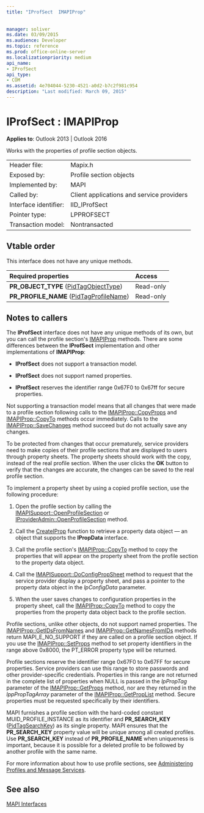```yaml
---
title: "IProfSect  IMAPIProp"
 
 
manager: soliver
ms.date: 03/09/2015
ms.audience: Developer
ms.topic: reference
ms.prod: office-online-server
ms.localizationpriority: medium
api_name:
- IProfSect
api_type:
- COM
ms.assetid: 4e704044-5230-4521-a0d2-b7c2f981c954
description: "Last modified: March 09, 2015"
---
```


# IProfSect : IMAPIProp

  
  
**Applies to**: Outlook 2013 | Outlook 2016 
  
Works with the properties of profile section objects. 
  
|||
|:-----|:-----|
|Header file:  <br/> |Mapix.h  <br/> |
|Exposed by:  <br/> |Profile section objects  <br/> |
|Implemented by:  <br/> |MAPI  <br/> |
|Called by:  <br/> |Client applications and service providers  <br/> |
|Interface identifier:  <br/> |IID_IProfSect  <br/> |
|Pointer type:  <br/> |LPPROFSECT  <br/> |
|Transaction model:  <br/> |Nontransacted  <br/> |
   
## Vtable order

This interface does not have any unique methods.
  
|**Required properties**|**Access**|
|:-----|:-----|
|**PR_OBJECT_TYPE** ([PidTagObjectType](pidtagobjecttype-canonical-property.md))  <br/> |Read-only  <br/> |
|**PR_PROFILE_NAME** ([PidTagProfileName](pidtagprofilename-canonical-property.md))  <br/> |Read-only  <br/> |
   
## Notes to callers

The **IProfSect** interface does not have any unique methods of its own, but you can call the profile section's [IMAPIProp](imapipropiunknown.md) methods. There are some differences between the **IProfSect** implementation and other implementations of **IMAPIProp**:
  
- **IProfSect** does not support a transaction model. 
    
- **IProfSect** does not support named properties. 
    
- **IProfSect** reserves the identifier range 0x67F0 to 0x67ff for secure properties. 
    
Not supporting a transaction model means that all changes that were made to a profile section following calls to the [IMAPIProp::CopyProps](imapiprop-copyprops.md) and [IMAPIProp::CopyTo](imapiprop-copyto.md) methods occur immediately. Calls to the [IMAPIProp::SaveChanges](imapiprop-savechanges.md) method succeed but do not actually save any changes. 
  
To be protected from changes that occur prematurely, service providers need to make copies of their profile sections that are displayed to users through property sheets. The property sheets should work with the copy, instead of the real profile section. When the user clicks the **OK** button to verify that the changes are accurate, the changes can be saved to the real profile section. 
  
To implement a property sheet by using a copied profile section, use the following procedure:
  
1. Open the profile section by calling the [IMAPISupport::OpenProfileSection](imapisupport-openprofilesection.md) or [IProviderAdmin::OpenProfileSection](iprovideradmin-openprofilesection.md) method. 
    
2. Call the [CreateIProp](createiprop.md) function to retrieve a property data object — an object that supports the **IPropData** interface. 
    
3. Call the profile section's [IMAPIProp::CopyTo](imapiprop-copyto.md) method to copy the properties that will appear on the property sheet from the profile section to the property data object. 
    
4. Call the [IMAPISupport::DoConfigPropSheet](imapisupport-doconfigpropsheet.md) method to request that the service provider display a property sheet, and pass a pointer to the property data object in the _lpConfigData_ parameter. 
    
5. When the user saves changes to configuration properties in the property sheet, call the [IMAPIProp::CopyTo](imapiprop-copyto.md) method to copy the properties from the property data object back to the profile section. 
    
Profile sections, unlike other objects, do not support named properties. The [IMAPIProp::GetIDsFromNames](imapiprop-getidsfromnames.md) and [IMAPIProp::GetNamesFromIDs](imapiprop-getnamesfromids.md) methods return MAPI_E_NO_SUPPORT if they are called on a profile section object. If you use the [IMAPIProp::SetProps](imapiprop-setprops.md) method to set property identifiers in the range above 0x8000, the PT_ERROR property type will be returned. 
  
Profile sections reserve the identifier range 0x67F0 to 0x67FF for secure properties. Service providers can use this range to store passwords and other provider-specific credentials. Properties in this range are not returned in the complete list of properties when NULL is passed in the _lpPropTag_ parameter of the [IMAPIProp::GetProps](imapiprop-getprops.md) method, nor are they returned in the _lppPropTagArray_ parameter of the [IMAPIProp::GetPropList](imapiprop-getproplist.md) method. Secure properties must be requested specifically by their identifiers. 
  
MAPI furnishes a profile section with the hard-coded constant MUID_PROFILE_INSTANCE as its identifier and **PR_SEARCH_KEY** ([PidTagSearchKey](pidtagsearchkey-canonical-property.md)) as its single property. MAPI ensures that the **PR_SEARCH_KEY** property value will be unique among all created profiles. Use **PR_SEARCH_KEY** instead of **PR_PROFILE_NAME** when uniqueness is important, because it is possible for a deleted profile to be followed by another profile with the same name. 
  
For more information about how to use profile sections, see [Administering Profiles and Message Services](administering-profiles-and-message-services.md).
  
## See also



[MAPI Interfaces](mapi-interfaces.md)

